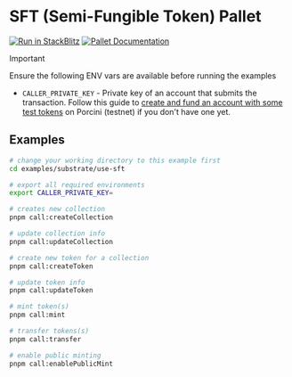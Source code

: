 # SFT (Semi-Fungible Token) Pallet

[![Run in StackBlitz](https://img.shields.io/badge/Open_in_StackBlitz-1269D3?style=for-the-badge&logo=stackblitz&logoColor=white)](https://stackblitz.com/github/futureversecom/trn-examples?file=examples%2Fsubstrate%2Fuse-sft%2FREADME.md&title=SFT%20Pallet%20Examples) [![Pallet Documentation](https://img.shields.io/badge/Pallet_Documentation-black?style=for-the-badge&logo=googledocs&logoColor=white)](https://docs-beta.therootnetwork.com/buidl/substrate/pallet-sft)

> [!IMPORTANT]
> Ensure the following ENV vars are available before running the examples
>
> - `CALLER_PRIVATE_KEY` - Private key of an account that submits the transaction. Follow this guide to [create and fund an account with some test tokens](../../GUIDES.md) on Porcini (testnet) if you don't have one yet.

## Examples

```bash
# change your working directory to this example first
cd examples/substrate/use-sft

# export all required environments
export CALLER_PRIVATE_KEY=

# creates new collection
pnpm call:createCollection

# update collection info
pnpm call:updateCollection

# create new token for a collection
pnpm call:createToken

# update token info
pnpm call:updateToken

# mint token(s)
pnpm call:mint

# transfer tokens(s)
pnpm call:transfer

# enable public minting
pnpm call:enablePublicMint

```
